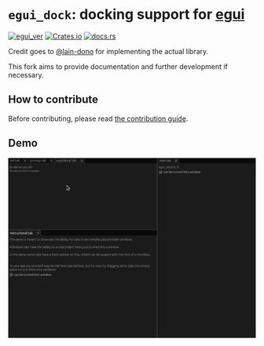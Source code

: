 # `egui_dock`: docking support for [egui](https://github.com/emilk/egui)

[![egui_ver](https://img.shields.io/badge/egui-0.19-blue)](https://github.com/emilk/egui)
[![Crates.io](https://img.shields.io/crates/v/egui_dock)](https://crates.io/crates/egui_dock)
[![docs.rs](https://img.shields.io/docsrs/egui_dock)](https://docs.rs/egui_dock/)

Credit goes to [@lain-dono](https://github.com/lain-dono) for implementing the actual library.

This fork aims to provide documentation and further development if necessary.

## How to contribute

Before contributing, please read [the contribution guide](CONTRIBUTING.md).

## Demo

![demo](images/demo.gif "Demo")
